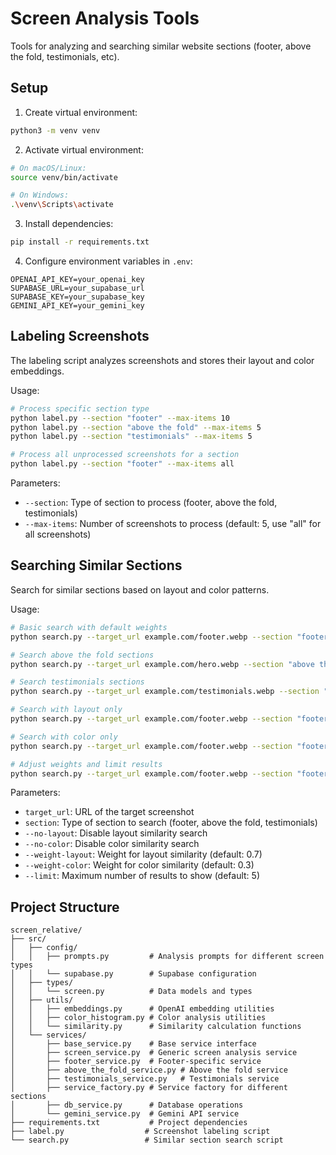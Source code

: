 # Screen Analysis Tools

Tools for analyzing and searching similar website sections (footer, above the fold, testimonials, etc).

## Setup

1. Create virtual environment:
```bash
python3 -m venv venv
```

2. Activate virtual environment:
```bash
# On macOS/Linux:
source venv/bin/activate

# On Windows:
.\venv\Scripts\activate
```

3. Install dependencies:
```bash
pip install -r requirements.txt
```

4. Configure environment variables in `.env`:
```
OPENAI_API_KEY=your_openai_key
SUPABASE_URL=your_supabase_url
SUPABASE_KEY=your_supabase_key
GEMINI_API_KEY=your_gemini_key
```

## Labeling Screenshots

The labeling script analyzes screenshots and stores their layout and color embeddings.

Usage:
```bash
# Process specific section type
python label.py --section "footer" --max-items 10
python label.py --section "above the fold" --max-items 5
python label.py --section "testimonials" --max-items 5

# Process all unprocessed screenshots for a section
python label.py --section "footer" --max-items all
```

Parameters:
- `--section`: Type of section to process (footer, above the fold, testimonials)
- `--max-items`: Number of screenshots to process (default: 5, use "all" for all screenshots)

## Searching Similar Sections

Search for similar sections based on layout and color patterns.

Usage:
```bash
# Basic search with default weights
python search.py --target_url example.com/footer.webp --section "footer"

# Search above the fold sections
python search.py --target_url example.com/hero.webp --section "above the fold"

# Search testimonials sections
python search.py --target_url example.com/testimonials.webp --section "testimonials"

# Search with layout only
python search.py --target_url example.com/footer.webp --section "footer" --no-color

# Search with color only
python search.py --target_url example.com/footer.webp --section "footer" --no-layout

# Adjust weights and limit results
python search.py --target_url example.com/footer.webp --section "footer" --weight-layout 0.7 --weight-color 0.3 --limit 10
```

Parameters:
- `target_url`: URL of the target screenshot
- `section`: Type of section to search (footer, above the fold, testimonials)
- `--no-layout`: Disable layout similarity search
- `--no-color`: Disable color similarity search
- `--weight-layout`: Weight for layout similarity (default: 0.7)
- `--weight-color`: Weight for color similarity (default: 0.3)
- `--limit`: Maximum number of results to show (default: 5)

## Project Structure
```
screen_relative/
├── src/
│   ├── config/
│   │   ├── prompts.py         # Analysis prompts for different screen types
│   │   └── supabase.py        # Supabase configuration
│   ├── types/
│   │   └── screen.py          # Data models and types
│   ├── utils/
│   │   ├── embeddings.py      # OpenAI embedding utilities
│   │   ├── color_histogram.py # Color analysis utilities
│   │   └── similarity.py      # Similarity calculation functions
│   └── services/
│       ├── base_service.py    # Base service interface
│       ├── screen_service.py  # Generic screen analysis service
│       ├── footer_service.py  # Footer-specific service
│       ├── above_the_fold_service.py # Above the fold service
│       ├── testimonials_service.py   # Testimonials service
│       ├── service_factory.py # Service factory for different sections
│       ├── db_service.py      # Database operations
│       └── gemini_service.py  # Gemini API service
├── requirements.txt           # Project dependencies
├── label.py                  # Screenshot labeling script
└── search.py                 # Similar section search script
``` 